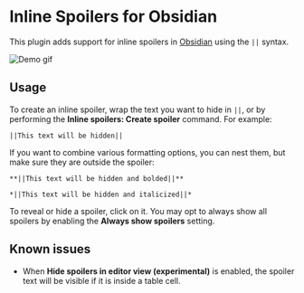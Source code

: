 # Inline Spoilers for Obsidian
This plugin adds support for inline spoilers in [Obsidian](https://obsidian.md) using the `||` syntax.

![Demo gif](https://i.imgur.com/YyfMuJt.gif)

## Usage
To create an inline spoiler, wrap the text you want to hide in `||`, or by performing the **Inline spoilers: Create spoiler** command. For example:

```
||This text will be hidden||
```

If you want to combine various formatting options, you can nest them, but make sure they are outside the spoiler:

```
**||This text will be hidden and bolded||**

*||This text will be hidden and italicized||*
```

To reveal or hide a spoiler, click on it. You may opt to always show all spoilers by enabling the **Always show spoilers** setting.


## Known issues
- When **Hide spoilers in editor view (experimental)** is enabled, the spoiler text will be visible if it is inside a table cell.
